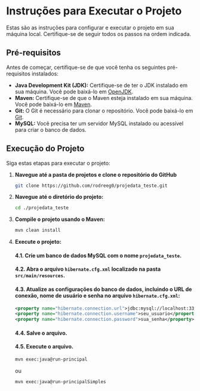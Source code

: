 # Instruções para Executar o Projeto

Estas são as instruções para configurar e executar o projeto em sua máquina local. Certifique-se de seguir todos os passos na ordem indicada.

## Pré-requisitos

Antes de começar, certifique-se de que você tenha os seguintes pré-requisitos instalados:

- **Java Development Kit (JDK):** Certifique-se de ter o JDK instalado em sua máquina. Você pode baixá-lo em [OpenJDK](https://adoptopenjdk.net/).
- **Maven:** Certifique-se de que o Maven esteja instalado em sua máquina. Você pode baixá-lo em [Maven](https://maven.apache.org/download.cgi).
- **Git:** O Git é necessário para clonar o repositório. Você pode baixá-lo em [Git](https://git-scm.com/downloads).
- **MySQL:** Você precisa ter um servidor MySQL instalado ou acessível para criar o banco de dados.



## Execução do Projeto

Siga estas etapas para executar o projeto:

1. **Navegue até a pasta de projetos e clone o repositório do GitHub**

   ```bash
   git clone https://github.com/rodreeg0/projedata_teste.git


2. **Navegue até o diretório do projeto:**

   ```bash
   cd ./projedata_teste


3. **Compile o projeto usando o Maven:**

   ```bash
   mvn clean install

4. **Execute o projeto:**

   #### 4.1. Crie um banco de dados MySQL com o nome `projedata_teste`.

   #### 4.2. Abra o arquivo `hibernate.cfg.xml` localizado na pasta `src/main/resources`.

   #### 4.3. Atualize as configurações do banco de dados, incluindo o URL de conexão, nome de usuário e senha no arquivo `hibernate.cfg.xml`:

      ```xml
      <property name="hibernate.connection.url">jdbc:mysql://localhost:3306/projedata_teste</property>
      <property name="hibernate.connection.username">seu_usuario</property>
      <property name="hibernate.connection.password">sua_senha</property>
      ```
   #### 4.4. Salve o arquivo.

   #### 4.5. Execute o arquivo.

      ```bash
      mvn exec:java@run-principal
      ```
      ou
      ```bash
      mvn exec:java@run-principalSimples
      ```


